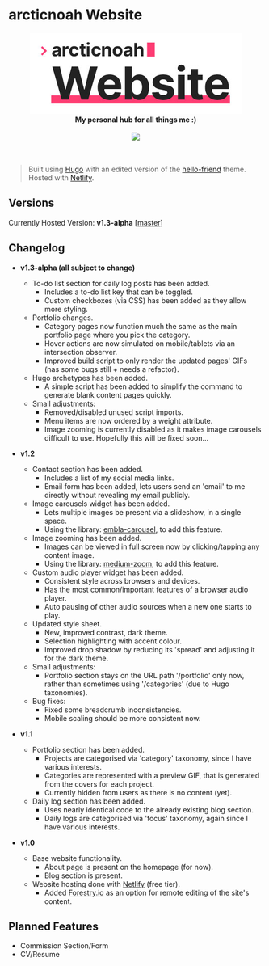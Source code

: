 # arcticnoah Website

<p align="center">
    <img src="readme-header.jpg">
    <br>
    <b>My personal hub for all things me :)</b>
    <br>
    <br>
    <img src="https://api.netlify.com/api/v1/badges/6055c57f-dd7d-44bf-9d3f-ba5d76a3576b/deploy-status">
</p>

<br>

> Built using [Hugo](https://gohugo.io) with an edited version of the [hello-friend](https://github.com/panr/hugo-theme-hello-friend) theme. Hosted with [Netlify](https://netlify.com/).

## Versions

Currently Hosted Version: **v1.3-alpha** [[master](https://github.com/arcticnoah/arcticnoah-website/tree/master)]

<!-- Experimental Version (*Which is currently not in use...*): **v1.3-alpha** [[experimental_1.3](https://github.com/arcticnoah/arcticnoah-website/tree/master)] -->

## Changelog

- **v1.3-alpha (all subject to change)**
  - To-do list section for daily log posts has been added.
    - Includes a to-do list key that can be toggled.
    - Custom checkboxes (via CSS) has been added as they allow more styling.
  - Portfolio changes.
    - Category pages now function much the same as the main portfolio page where you pick the category.
    - Hover actions are now simulated on mobile/tablets via an intersection observer.
    - Improved build script to only render the updated pages' GIFs (has some bugs still + needs a refactor).
  - Hugo archetypes has been added.
    - A simple script has been added to simplify the command to generate blank content pages quickly.
  - Small adjustments:
    - Removed/disabled unused script imports.
    - Menu items are now ordered by a weight attribute.
    - Image zooming is currently disabled as it makes image carousels difficult to use. Hopefully this will be fixed soon...

- **v1.2**
  - Contact section has been added.
    - Includes a list of my social media links.
    - Email form has been added, lets users send an 'email' to me directly without revealing my email publicly.
  - Image carousels widget has been added.
    - Lets multiple images be present via a slideshow, in a single space.
    - Using the library: [embla-carousel](https://github.com/davidcetinkaya/embla-carousel), to add this feature.
  - Image zooming has been added.
    - Images can be viewed in full screen now by clicking/tapping any content image.
    - Using the library: [medium-zoom](https://github.com/francoischalifour/medium-zoom), to add this feature.
  - Custom audio player widget has been added.
    - Consistent style across browsers and devices.
    - Has the most common/important features of a browser audio player.
    - Auto pausing of other audio sources when a new one starts to play.
  - Updated style sheet.
    - New, improved contrast, dark theme.
    - Selection highlighting with accent colour.
    - Improved drop shadow by reducing its 'spread' and adjusting it for the dark theme.
  - Small adjustments:
    - Portfolio section stays on the URL path '/portfolio' only now, rather than sometimes using '/categories' (due to Hugo taxonomies).
  - Bug fixes:
    - Fixed some breadcrumb inconsistencies.
    - Mobile scaling should be more consistent now.

- **v1.1**
  - Portfolio section has been added.
    - Projects are categorised via 'category' taxonomy, since I have various interests.
    - Categories are represented with a preview GIF, that is generated from the covers for each project.
    - Currently hidden from users as there is no content (yet).
  - Daily log section has been added.
    - Uses nearly identical code to the already existing blog section.
    - Daily logs are categorised via 'focus' taxonomy, again since I have various interests.

- **v1.0**
  - Base website functionality.
    - About page is present on the homepage (for now).
    - Blog section is present.
  - Website hosting done with [Netlify](https://netlify.com) (free tier).
    - Added [Forestry.io](https://Forestry.io) as an option for remote editing of the site's content.

## Planned Features

- Commission Section/Form
- CV/Resume
